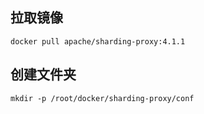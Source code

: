 ## 拉取镜像

```shell
docker pull apache/sharding-proxy:4.1.1
```


## 创建文件夹

```shell
mkdir -p /root/docker/sharding-proxy/conf
```
